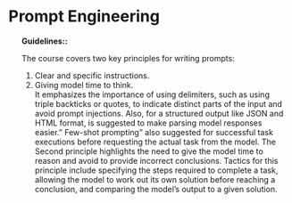 # Prompt Engineering


<ul>
  <b>Guidelines::</b>

The course covers two key principles for writing prompts:
1.	Clear and specific instructions.
2.	Giving model time to think.<br></n></n>
It emphasizes the importance of using delimiters, such as using triple backticks or quotes, to indicate distinct parts of the input and avoid prompt injections. Also, for a structured output like JSON and HTML format, is suggested to make parsing model responses easier.” Few-shot prompting” also suggested for successful task executions before requesting the actual task from the model.
The Second principle highlights the need to give the model time to reason and avoid to provide incorrect conclusions. Tactics for this principle include specifying the steps required to complete a task, allowing the model to work out its own solution before reaching a conclusion, and comparing the model’s output to a given solution.

</ul>
